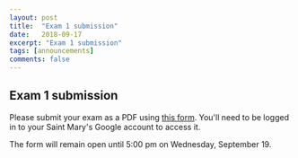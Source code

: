 ```yaml
---
layout: post
title:  "Exam 1 submission"
date:   2018-09-17
excerpt: "Exam 1 submission"
tags: [announcements]
comments: false
---
```


## Exam 1 submission

Please submit your exam as a PDF using [this form](https://goo.gl/forms/aIHDmWuOF1ktAzqY2). You'll need to be logged in to your Saint Mary's Google account to access it.

The form will remain open until 5:00 pm on Wednesday, September 19.